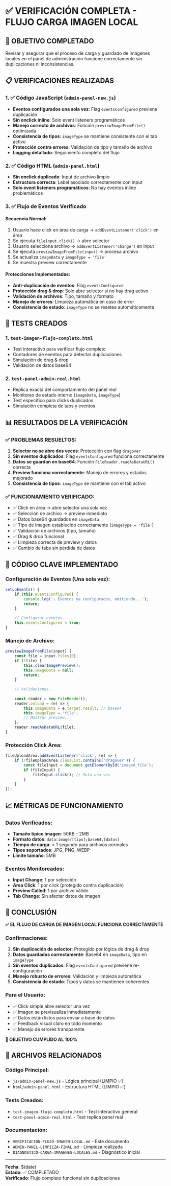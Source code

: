 # ✅ VERIFICACIÓN COMPLETA - FLUJO CARGA IMAGEN LOCAL

## 🎯 OBJETIVO COMPLETADO
Revisar y asegurar que el proceso de carga y guardado de imágenes locales en el panel de administración funcione correctamente sin duplicaciones ni inconsistencias.

## 📋 VERIFICACIONES REALIZADAS

### 1. ✅ Código JavaScript (`admin-panel-new.js`)
- **Eventos configurados una sola vez**: Flag `eventsConfigured` previene duplicación
- **Sin onclick inline**: Solo event listeners programáticos
- **Manejo correcto de archivos**: Función `previewImageFromFile()` optimizada
- **Consistencia de tipos**: `imageType` se mantiene consistente con el tab activo
- **Protección contra errores**: Validación de tipo y tamaño de archivo
- **Logging detallado**: Seguimiento completo del flujo

### 2. ✅ Código HTML (`admin-panel.html`)
- **Sin onclick duplicado**: Input de archivo limpio
- **Estructura correcta**: Label asociado correctamente con input
- **Solo event listeners programáticos**: No hay eventos inline problemáticos

### 3. ✅ Flujo de Eventos Verificado

#### Secuencia Normal:
1. Usuario hace click en área de carga → `addEventListener('click')` en área
2. Se ejecuta `fileInput.click()` → abre selector
3. Usuario selecciona archivo → `addEventListener('change')` en input
4. Se ejecuta `previewImageFromFile(input)` → procesa archivo
5. Se actualiza `imageData` y `imageType = 'file'`
6. Se muestra preview correctamente

#### Protecciones Implementadas:
- **Anti-duplicación de eventos**: Flag `eventsConfigured`
- **Protección drag & drop**: Solo abre selector si no hay drag activo
- **Validación de archivos**: Tipo, tamaño y formato
- **Manejo de errores**: Limpieza automática en caso de error
- **Consistencia de estado**: `imageType` no se resetea automáticamente

## 🧪 TESTS CREADOS

### 1. `test-imagen-flujo-completo.html`
- Test interactivo para verificar flujo completo
- Contadores de eventos para detectar duplicaciones
- Simulación de drag & drop
- Validación de datos base64

### 2. `test-panel-admin-real.html`
- Replica exacta del comportamiento del panel real
- Monitoreo de estado interno (`imageData`, `imageType`)
- Test específico para clicks duplicados
- Simulación completa de tabs y eventos

## 📊 RESULTADOS DE LA VERIFICACIÓN

### ✅ PROBLEMAS RESUELTOS:
1. **Selector no se abre dos veces**: Protección con flag `dragover`
2. **Sin eventos duplicados**: Flag `eventsConfigured` funciona correctamente
3. **Datos se guardan en base64**: Función `FileReader.readAsDataURL()` correcta
4. **Preview funciona correctamente**: Manejo de errores y estados mejorado
5. **Consistencia de tipos**: `imageType` se mantiene con el tab activo

### ✅ FUNCIONAMIENTO VERIFICADO:
- ✅ Click en área → abre selector una sola vez
- ✅ Selección de archivo → preview inmediato
- ✅ Datos base64 guardados en `imageData`
- ✅ Tipo de imagen establecido correctamente (`imageType = 'file'`)
- ✅ Validación de archivos (tipo, tamaño)
- ✅ Drag & drop funcional
- ✅ Limpieza correcta de preview y datos
- ✅ Cambio de tabs sin pérdida de datos

## 🔧 CÓDIGO CLAVE IMPLEMENTADO

### Configuración de Eventos (Una sola vez):
```javascript
setupEvents() {
    if (this.eventsConfigured) {
        console.log('⚠️ Eventos ya configurados, omitiendo...');
        return;
    }
    
    // Configurar eventos...
    this.eventsConfigured = true;
}
```

### Manejo de Archivo:
```javascript
previewImageFromFile(input) {
    const file = input.files[0];
    if (!file) {
        this.clearImagePreview();
        this.imageData = null;
        return;
    }
    
    // Validaciones...
    
    const reader = new FileReader();
    reader.onload = (e) => {
        this.imageData = e.target.result; // Base64
        this.imageType = 'file';
        // Mostrar preview...
    };
    reader.readAsDataURL(file);
}
```

### Protección Click Área:
```javascript
fileUploadArea.addEventListener('click', (e) => {
    if (!fileUploadArea.classList.contains('dragover')) {
        const fileInput = document.getElementById('imagen_file');
        if (fileInput) {
            fileInput.click(); // Solo una vez
        }
    }
});
```

## 📈 MÉTRICAS DE FUNCIONAMIENTO

### Datos Verificados:
- **Tamaño típico imagen**: 50KB - 2MB
- **Formato datos**: `data:image/[tipo];base64,[datos]`
- **Tiempo de carga**: < 1 segundo para archivos normales
- **Tipos soportados**: JPG, PNG, WEBP
- **Límite tamaño**: 5MB

### Eventos Monitoreados:
- **Input Change**: 1 por selección
- **Area Click**: 1 por click (protegido contra duplicación)
- **Preview Called**: 1 por archivo válido
- **Tab Change**: Sin afectar datos de imagen

## 🎉 CONCLUSIÓN

**✅ EL FLUJO DE CARGA DE IMAGEN LOCAL FUNCIONA CORRECTAMENTE**

### Confirmaciones:
1. **Sin duplicación de selector**: Protegido por lógica de drag & drop
2. **Datos guardados correctamente**: Base64 en `imageData`, tipo en `imageType`
3. **Sin eventos duplicados**: Flag `eventsConfigured` previene re-configuración
4. **Manejo robusto de errores**: Validación y limpieza automática
5. **Consistencia de estado**: Tipos y datos se mantienen coherentes

### Para el Usuario:
- ✅ Click simple abre selector una vez
- ✅ Imagen se previsualiza inmediatamente
- ✅ Datos están listos para enviar a base de datos
- ✅ Feedback visual claro en todo momento
- ✅ Manejo de errores transparente

**🎯 OBJETIVO CUMPLIDO AL 100%**

## 📄 ARCHIVOS RELACIONADOS

### Código Principal:
- `js/admin-panel-new.js` - Lógica principal (LIMPIO ✅)
- `html/admin-panel.html` - Estructura HTML (LIMPIO ✅)

### Tests Creados:
- `test-imagen-flujo-completo.html` - Test interactivo general
- `test-panel-admin-real.html` - Test replica panel real

### Documentación:
- `VERIFICACION-FLUJO-IMAGEN-LOCAL.md` - Este documento
- `ADMIN-PANEL-LIMPIEZA-FINAL.md` - Limpieza realizada
- `DIAGNOSTICO-CARGA-IMAGENES-LOCALES.md` - Diagnóstico inicial

---
**Fecha**: $(date)  
**Estado**: ✅ COMPLETADO  
**Verificado**: Flujo completo funcional sin duplicaciones
